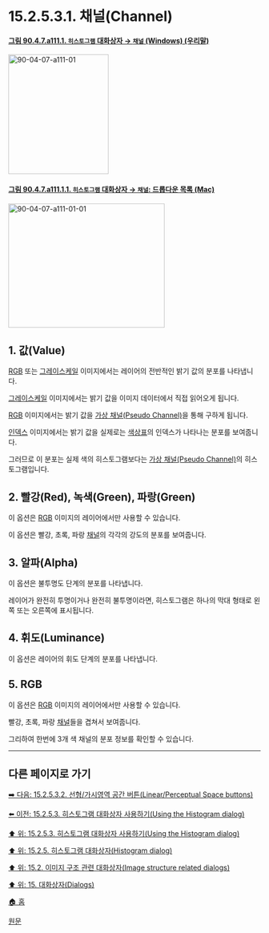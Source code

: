 # 15.2.5.3.1. 채널(Channel)

<a id="90-04-07-a111-01"></a>

#### [그림 90.4.7.a111.1. `히스토그램` 대화상자 → `채널` (Windows) (우리말)](./90-04-0007-histogram.md#90-04-07-a111-01)
<img width="200" height="239" alt="90-04-07-a111-01" src="https://github.com/wonder13662/gimp/assets/15767104/038dc9d4-2bc0-44ae-a83c-bbf84ec8d4cb" />

<a id="90-04-07-a111-01-01"></a>

#### [그림 90.4.7.a111.1.1. `히스토그램` 대화상자 → `채널`: 드롭다운 목록 (Mac)](./90-04-0007-histogram.md#90-04-07-a111-01-01)
<img width="312" height="248" alt="90-04-07-a111-01-01" src="https://github.com/wonder13662/gimp/assets/15767104/9ea48019-a0f3-49ec-a11c-100fce31fa50" />

<a id="15-02-05-03-01-s1"></a>

## 1. 값(Value)

[RGB](./19-glossaryx-color_mode_rgb.md) 또는 [그레이스케일](./19-glossaryx-color_mode_grayscale.md) 이미지에서는 레이어의 전반적인 밝기 값의 분포를 나타냅니다.

[그레이스케일](./19-glossaryx-color_mode_grayscale.md) 이미지에서는 밝기 값을 이미지 데이터에서 직접 읽어오게 됩니다.

[RGB](./19-glossaryx-color_mode_rgb.md) 이미지에서는 밝기 값을 [가상 채널(Pseudo Channel)](./15-02-05-02-about_histograms.md#15-02-05-02-s3)을 통해 구하게 됩니다.

[인덱스](./19-glossaryx-color_mode_indexed.md) 이미지에서는 밝기 값을 실제로는 [색상표](./15-02-04-00-colormap-dialog.md)의 인덱스가 나타나는 분포를 보여줍니다.

그러므로 이 분포는 실제 색의 히스토그램보다는 [가상 채널(Pseudo Channel)](./15-02-05-02-about_histograms.md#15-02-05-02-s3)의 히스토그램입니다.

<a id="15-02-05-03-01-s2"></a>

## 2. 빨강(Red), 녹색(Green), 파랑(Green)
이 옵션은 [RGB](./19-glossaryx-color_mode_rgb.md) 이미지의 레이어에서만 사용할 수 있습니다.

이 옵션은 빨강, 초록, 파랑 [채널](./19-glossaryx-channel.md)의 각각의 강도의 분포를 보여줍니다.

<a id="15-02-05-03-01-s3"></a>

## 3. 알파(Alpha)
이 옵션은 불투명도 단계의 분포를 나타냅니다.

레이어가 완전히 투명이거나 완전히 불투명이라면, 히스토그램은 하나의 막대 형태로 왼쪽 또는 오른쪽에 표시됩니다.

<a id="15-02-05-03-01-s4"></a>

## 4. 휘도(Luminance)
이 옵션은 레이어의 휘도 단계의 분포를 나타냅니다.

<a id="15-02-05-03-01-s5"></a>

## 5. RGB
이 옵션은 [RGB](./19-glossaryx-color_mode_rgb.md) 이미지의 레이어에서만 사용할 수 있습니다.

빨강, 초록, 파랑 [채널](./19-glossaryx-channel.md)들을 겹쳐서 보여줍니다.

그리하여 한번에 3개 색 채널의 분포 정보를 확인할 수 있습니다.

***

## 다른 페이지로 가기

[➡️ 다음: 15.2.5.3.2. 선형/가시영역 공간 버튼(Linear/Perceptual Space buttons)](./15-02-05-03-02-linear_perceptual_buttons.md)

[⬅️ 이전: 15.2.5.3. 히스토그램 대화상자 사용하기(Using the Histogram dialog)](./15-02-05-03-00-using_the_histogram_dialog.md)

[⬆️ 위: 15.2.5.3. 히스토그램 대화상자 사용하기(Using the Histogram dialog)](./15-02-05-03-00-using_the_histogram_dialog.md)

[⬆️ 위: 15.2.5. 히스토그램 대화상자(Histogram dialog)](./15-02-05-00-histogram-dialog.md)

[⬆️ 위: 15.2. 이미지 구조 관련 대화상자(Image structure related dialogs)](./15-02-00-image-structure-related-dialogs.md)

[⬆️ 위: 15. 대화상자(Dialogs)](./15-00-dialogs.md)

[🏠 홈](./00-home.md)

[원문](https://docs.gimp.org/2.10/ko/gimp-histogram-dialog.html#idm18812)